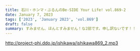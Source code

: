 ```yaml
---
title: 石川・ホンマ・ぶるんのBe-SIDE Your Life! vol.869-2
date: January 7, 2023
tags: ['2023', 'January 2023', 'vol.869']
draft: false
summary: すみません、ほんとすみません！な2部です。申し訳ないです！！
---
```


http://project-phi.ddo.jp/ishikawa/ishikawa869_2.mp3